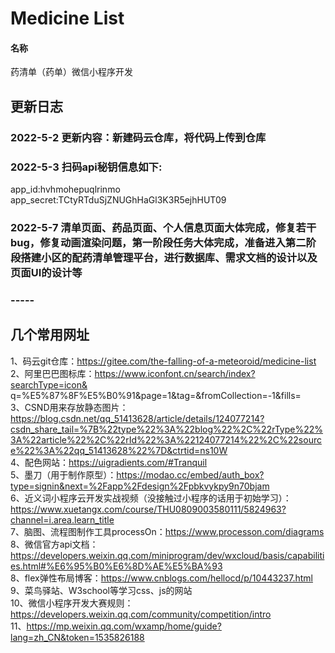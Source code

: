 # Medicine List

#### 名称
药清单（药单）微信小程序开发
## 更新日志 

### 2022-5-2 更新内容：新建码云仓库，将代码上传到仓库  
### 2022-5-3 扫码api秘钥信息如下:  
app_id:hvhmohepuqlrinmo  
app_secret:TCtyRTduSjZNUGhHaGl3K3R5ejhHUT09  
### 2022-5-7 清单页面、药品页面、个人信息页面大体完成，修复若干bug，修复动画渲染问题，第一阶段任务大体完成，准备进入第二阶段搭建小区的配药清单管理平台，进行数据库、需求文档的设计以及页面UI的设计等  
  
### -----  
  
   
  
  
## 几个常用网址  
1、码云git仓库：https://gitee.com/the-falling-of-a-meteoroid/medicine-list  
2、阿里巴巴图标库：https://www.iconfont.cn/search/index?searchType=icon&  q=%E5%87%8F%E5%B0%91&page=1&tag=&fromCollection=-1&fills=    
3、CSND用来存放静态图片：https://blog.csdn.net/qq_51413628/article/details/124077214?csdn_share_tail=%7B%22type%22%3A%22blog%22%2C%22rType%22%3A%22article%22%2C%22rId%22%3A%22124077214%22%2C%22source%22%3A%22qq_51413628%22%7D&ctrtid=ns10W  
4、配色网站：https://uigradients.com/#Tranquil  
5、墨刀（用于制作原型）：https://modao.cc/embed/auth_box?type=signin&next=%2Fapp%2Fdesign%2Fpbkvykpy9n70bjam  
6、近义词小程序云开发实战视频（没接触过小程序的话用于初始学习）：https://www.xuetangx.com/course/THU0809003580111/5824963?channel=i.area.learn_title  
7、脑图、流程图制作工具processOn：https://www.processon.com/diagrams  
8、微信官方api文档：https://developers.weixin.qq.com/miniprogram/dev/wxcloud/basis/capabilities.html#%E6%95%B0%E6%8D%AE%E5%BA%93  
8、flex弹性布局博客：https://www.cnblogs.com/hellocd/p/10443237.html  
9、菜鸟驿站、W3school等学习css、js的网站  
10、微信小程序开发大赛规则：https://developers.weixin.qq.com/community/competition/intro  
11、https://mp.weixin.qq.com/wxamp/home/guide?lang=zh_CN&token=1535826188  

